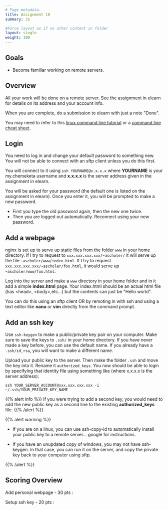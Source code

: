 ```yaml
---
# Page metadata.
title: Assignment 10
summary: JS

#Force layout as if no other content in folder
layout: single
weight: 100
---
```


## Goals

* Become familiar working on remote servers.

## Overview

All your work will be done on a remote server. See the assignment in elearn for details
on its address and your account info.

When you are complete, do a submission to elearn with just a note "Done".

You may need to refer to this [linux command line tutorial](https://ubuntu.com/tutorials/command-line-for-beginners#1-overview)
or a [command line cheat sheet](https://files.fosswire.com/2007/08/fwunixref.pdf).

## Login

You need to log in and change your default password to something new. You will not be able to
connect with an sftp client unless you do this first.

You will connect to it using `ssh YOURNAME@x.x.x.x` where **YOURNAME** is your my.chemeketa username
and **x.x.x.x** is the server address given in the assignment in elearn.

You will be asked for your password (the default one is listed on the assignment in elearn). Once you
enter it, you will be prompted to make a new password.

* First you type the old password again, then the new one twice.
* Then you are logged out automatically. Reconnect using your new password.

## Add a webpage

nginx is set up to serve up static files from the folder `www` in your home
directory. If I try to request to `xxx.xxx.xxx.xxx/~ascholer/` it will serve
up the file `~ascholer/www/index.html`. If I try to request
 `xxx.xxx.xxx.xxx/~ascholer/foo.html`, it would serve up `~ascholer/www/foo.html`.

Log into the server and make a `www` directory in your home
folder and in it add a simple **index.html** page. Your index.html should be
an actual html file (has \<head>, \<body>,etc...) but the contents can just be
"Hello world".

You can do this using an sftp client OR by remoting in with ssh and using
a text editor like **nano** or **vim** directly from the command prompt.

## Add an ssh key

Use `ssh-keygen` to make a public/private key pair on your computer. Make sure
to save the keys to `.ssh/` in your home directory. If you have never made a key
before, you can use the default name. If you already have a `.ssh/id_rsa`, you
will want to make a different name.

Upload your public key to the server. Then make the folder `.ssh` and move
the key into it. Rename it `authorized_keys`. You now should be able to login
by specifying that identity file using something like (where x.x.x.x is the
server address):

    ssh YOUR_SERVER_ACCOUNT@xxx.xxx.xxx.xxx -i ~/.ssh/YOUR_PRIVATE_KEY_NAME

{{% alert info %}}
If you were trying to add a second key, you would need to add the new public
key as a second line to the existing **authorized_keys** file.
{{% /alert %}}

{{% alert warning %}}

* If you are on a linux, you can use ssh-copy-id to automatically install your
public key to a remote server... google for instructions.

* If you have an unupdated copy of windows, you may not have ssh-keygen.
In that case, you can run it on the server, and copy the private key back
to your computer using sftp.

{{% /alert %}}

## Scoring Overview

Add personal webpage - 30 pts
: 

Setup ssh key - 20 pts
:  

<!-- {{% cs290General %}}

## Goals

* Use express to provide a Data API.
* Implement complex client side updates via AJAX.

## Overview

This week, you will be updating your `databases` directory to provide a data API that
produces json versions of your data. You will then use it to display and filter data
via AJAX on a plain HTML page.

For parts of this assignment, you will need to describe what you did in a PDF you will
submit to elearn. Use google docs or Word to make a document and then save it as a PDF to submit.

## Data List API

Add a route/controller `/api/YOURDATATYPE/` (like `/api/books/`) that returns all items
from your database as a JSON list.

Make a link in `index.html` to this URL.

## Data Filtered List API

Make a route/controller that is parameterized to select some group of objects and return it
as a json list. Something like `/books/year/XXXX/` (e.g. `/books/year/2020/` or `/books/year/2021/`).
Like in the past, you may want to avoid using a field that will have spaces or special characters in it.

Make 2+ links in `index.html` that link to this URL with different parameters.

## Display List

Add a plain html file `ajax.html` at the root level of your site. Make a link to it on your `index.html`.

This file should use javascript to retrieve all of your items via the `/api/YOURDATATYPE/` route
and then display them in an HTML table. This table needs only basic formatting and the data in the
table does not need to be formatted.

## Filterable List

Add an input above your table that can be used to filter the data in the table.
For example, I might have a select drop-down menu with various years that allow the user to pick a
year of book they want to see. There should be a button that does not actually submit the form/page
but instead just triggers javascript to retrieve a new list of data using your
parameterized API and then update the table to display those items (probably by clearing the existing
rows and then adding new ones). 

**Writeup Question #1:** Provide a screenshot of using this input to specify some value and the
table that results.

## Sortable List

Make 2+ columns of your table have a button that says "Sort" in the header. Clicking "Sort" should
trigger js that sorts the existing data by that field and updates the table to show the new ordering.

You should not do a new request via the API. The sort should be done using the last data retrieved.
That means any time you retrieve a list, you need to store it in some page level variable for later
access.

## Scoring Overview

Data List API - 15 pts
: 

Data Filtered List API - 10 pts
:  

Display List - 15 pts
:  Working create form with link from index.

Filterable List - 5 pts
:  Working create form with link from index.

Sortable List - 5 pts
:  Do appropriate validation. Writeup clearly describes and documents any issues. -->
